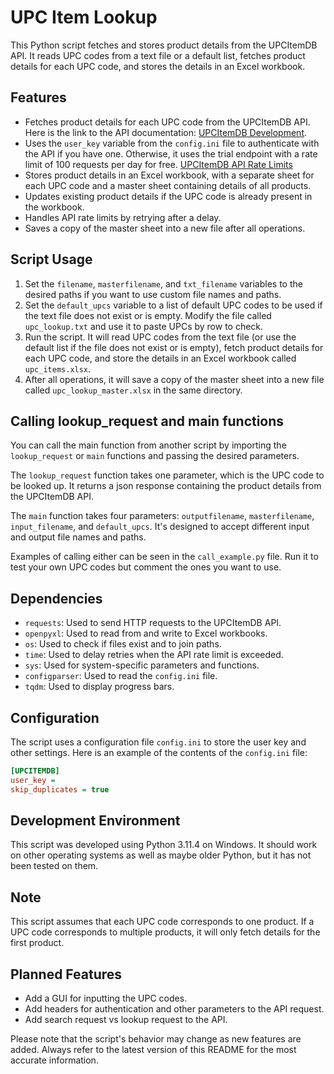 # UPC Item Lookup

This Python script fetches and stores product details from the UPCItemDB API. It reads UPC codes from a text file or a default list, fetches product details for each UPC code, and stores the details in an Excel workbook.

## Features

- Fetches product details for each UPC code from the UPCItemDB API. Here is the link to the API documentation: [UPCItemDB Development](https://www.upcitemdb.com/wp/docs/main/development/).
- Uses the `user_key` variable from the `config.ini` file to authenticate with the API if you have one. Otherwise, it uses the trial endpoint with a rate limit of 100 requests per day for free. [UPCItemDB API Rate Limits](https://www.upcitemdb.com/wp/docs/main/development/api-rate-limits/)
- Stores product details in an Excel workbook, with a separate sheet for each UPC code and a master sheet containing details of all products.
- Updates existing product details if the UPC code is already present in the workbook.
- Handles API rate limits by retrying after a delay.
- Saves a copy of the master sheet into a new file after all operations.

## Script Usage

1. Set the `filename`, `masterfilename`, and `txt_filename` variables to the desired paths if you want to use custom file names and paths.
2. Set the `default_upcs` variable to a list of default UPC codes to be used if the text file does not exist or is empty. Modify the file called `upc_lookup.txt` and use it to paste UPCs by row to check.
3. Run the script. It will read UPC codes from the text file (or use the default list if the file does not exist or is empty), fetch product details for each UPC code, and store the details in an Excel workbook called `upc_items.xlsx`.
4. After all operations, it will save a copy of the master sheet into a new file called `upc_lookup_master.xlsx` in the same directory.

## Calling lookup_request and main functions

You can call the main function from another script by importing the `lookup_request` or `main` functions and passing the desired parameters.

The `lookup_request` function takes one parameter, which is the UPC code to be looked up. It returns a json response containing the product details from the UPCItemDB API.

The `main` function takes four parameters: `outputfilename`, `masterfilename`, `input_filename`, and `default_upcs`. It's designed to accept different input and output file names and paths.

Examples of calling either can be seen in the `call_example.py` file. Run it to test your own UPC codes but comment the ones you want to use.

## Dependencies

- `requests`: Used to send HTTP requests to the UPCItemDB API.
- `openpyxl`: Used to read from and write to Excel workbooks.
- `os`: Used to check if files exist and to join paths.
- `time`: Used to delay retries when the API rate limit is exceeded.
- `sys`: Used for system-specific parameters and functions.
- `configparser`: Used to read the `config.ini` file.
- `tqdm`: Used to display progress bars.

## Configuration

The script uses a configuration file `config.ini` to store the user key and other settings. Here is an example of the contents of the `config.ini` file:

```ini
[UPCITEMDB]
user_key = 
skip_duplicates = true
```

## Development Environment

This script was developed using Python 3.11.4 on Windows. It should work on other operating systems as well as maybe older Python, but it has not been tested on them.

## Note

This script assumes that each UPC code corresponds to one product. If a UPC code corresponds to multiple products, it will only fetch details for the first product.

## Planned Features

- Add a GUI for inputting the UPC codes.
- Add headers for authentication and other parameters to the API request.
- Add search request vs lookup request to the API.

Please note that the script's behavior may change as new features are added. Always refer to the latest version of this README for the most accurate information.
